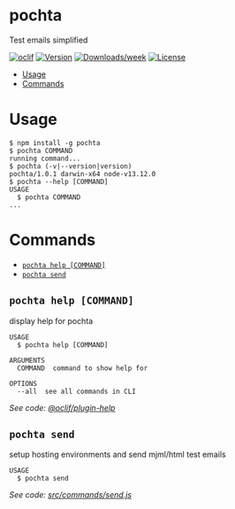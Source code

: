 pochta
======

Test emails simplified

[![oclif](https://img.shields.io/badge/cli-oclif-brightgreen.svg)](https://oclif.io)
[![Version](https://img.shields.io/npm/v/pochta.svg)](https://npmjs.org/package/pochta)
[![Downloads/week](https://img.shields.io/npm/dw/pochta.svg)](https://npmjs.org/package/pochta)
[![License](https://img.shields.io/npm/l/pochta.svg)](https://github.com/sleekuser/pochta/blob/master/package.json)

<!-- toc -->
* [Usage](#usage)
* [Commands](#commands)
<!-- tocstop -->
# Usage
<!-- usage -->
```sh-session
$ npm install -g pochta
$ pochta COMMAND
running command...
$ pochta (-v|--version|version)
pochta/1.0.1 darwin-x64 node-v13.12.0
$ pochta --help [COMMAND]
USAGE
  $ pochta COMMAND
...
```
<!-- usagestop -->
# Commands
<!-- commands -->
* [`pochta help [COMMAND]`](#pochta-help-command)
* [`pochta send`](#pochta-send)

## `pochta help [COMMAND]`

display help for pochta

```
USAGE
  $ pochta help [COMMAND]

ARGUMENTS
  COMMAND  command to show help for

OPTIONS
  --all  see all commands in CLI
```

_See code: [@oclif/plugin-help](https://github.com/oclif/plugin-help/blob/v2.2.3/src/commands/help.ts)_

## `pochta send`

setup hosting environments and send mjml/html test emails

```
USAGE
  $ pochta send
```

_See code: [src/commands/send.js](https://github.com/sleekuser/pochta/blob/v1.0.1/src/commands/send.js)_
<!-- commandsstop -->
